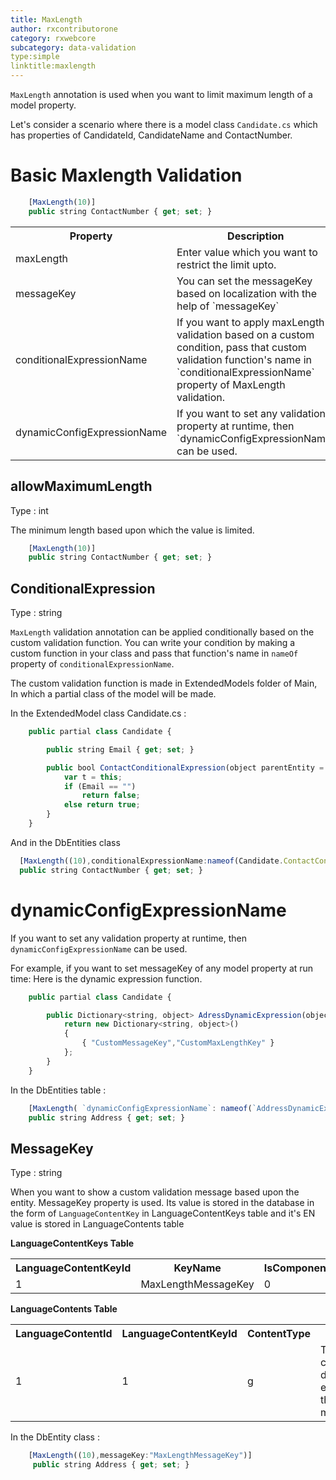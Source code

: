 ```yaml
---
title: MaxLength
author: rxcontributorone
category: rxwebcore
subcategory: data-validation
type:simple
linktitle:maxlength 
---
```


`MaxLength` annotation is used when you want to limit maximum length of a model property. 

Let's consider a scenario where there is a model class `Candidate.cs` which has properties of  CandidateId, CandidateName and ContactNumber.

# Basic Maxlength Validation

```js
    [MaxLength(10)]
    public string ContactNumber { get; set; }
```
<table class="table table-bordered">
<tr><th>Property</th><th>Description</th><th>Syntax</th></tr>
<tr><td>maxLength</td><td>Enter value which you want to restrict the limit upto.</td><td> [MaxLength(10)] </td></tr>
<tr><td>messageKey</td><td>You can set the messageKey based on localization with the help of `messageKey`</td><td> [MaxLength(`messageKey`: "maxLengthMessageKey" )]</td></tr>
<tr><td>conditionalExpressionName</td><td>If you want to apply maxLength validation based on a custom condition, pass that custom validation function's name in `conditionalExpressionName` property of MaxLength validation.</td><td>  [MaxLength(`conditionalExpressionName`:nameof(`User.ContactConditionalExpression`))] </td></tr>
<tr><td>dynamicConfigExpressionName</td><td>If you want to set any validation property at runtime, then `dynamicConfigExpressionName` can be used.</td><td>[MaxLength(`dynamicConfigExpressionName`:nameof(`AdressDynamicExpression`))]</td></tr>
</table>

## allowMaximumLength
Type : int

The minimum length based upon which the value is limited.

```js
    [MaxLength(10)]
    public string ContactNumber { get; set; }
```

## ConditionalExpression 
Type : string

`MaxLength` validation annotation can be applied conditionally based on the custom validation function. You can write your condition by making a custom function in your class and pass that function's name in `nameOf` property of `conditionalExpressionName`. 

The custom validation function is made in ExtendedModels folder of Main, In which a partial class of the model will be made.

In the ExtendedModel class
Candidate.cs :

```js
    public partial class Candidate {

        public string Email { get; set; }

        public bool ContactConditionalExpression(object parentEntity = null) {
            var t = this;
            if (Email == "")
                return false;
            else return true;
        }
    }
```

And in the DbEntities class

```js
  [MaxLength((10),conditionalExpressionName:nameof(Candidate.ContactConditionalExpression))]
  public string ContactNumber { get; set; }
```

# dynamicConfigExpressionName

If you want to set any validation property at runtime, then `dynamicConfigExpressionName` can be used. 

For example, if you want to set messageKey of any model property at run time:
Here is the dynamic expression function.

```js
    public partial class Candidate {

        public Dictionary<string, object> AdressDynamicExpression(object parentEntity = null) {
            return new Dictionary<string, object>()
            {
                { "CustomMessageKey","CustomMaxLengthKey" }
            };
        }
    }

```

In the DbEntities table :

```js
    [MaxLength( `dynamicConfigExpressionName`: nameof(`AddressDynamicExpression`))]
    public string Address { get; set; }
```

## MessageKey
Type : string

When you want to show a custom validation message based upon the entity. MessageKey property is used. Its value is stored in the database in the form of `LanguageContentKey` in LanguageContentKeys table and it's EN value is stored in LanguageContents table

**LanguageContentKeys Table**

<table class="table table-bordered">
<tr><th>LanguageContentKeyId</th><th>KeyName</th><th>IsComponent</th></tr>
<tr><td>1</td><td>MaxLengthMessageKey</td><td>0</td>
</table>

**LanguageContents Table**

<table class="table table-bordered">
<tr><th>LanguageContentId</th><th>LanguageContentKeyId</th><th>ContentType</th><th>En</th><th>Fr</th></tr>
<tr><td>1</td><td>1</td><td>g</td><td>This candidate data exceeds the maxLength</td><td>NULL</td></tr>
</table>

In the DbEntity class : 

```js
    [MaxLength((10),messageKey:"MaxLengthMessageKey")]
     public string Address { get; set; }
```